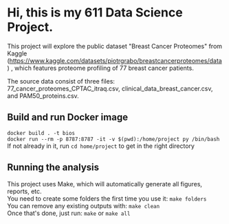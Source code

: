 # Hi, this is my 611 Data Science Project.

This project will explore the public dataset "Breast Cancer Proteomes" from Kaggle (https://www.kaggle.com/datasets/piotrgrabo/breastcancerproteomes/data) , which features proteome profiling of 77 breast cancer patients.

The source data consist of three files: 77_cancer_proteomes_CPTAC_itraq.csv, clinical_data_breast_cancer.csv, and PAM50_proteins.csv.

## Build and run Docker image
`docker build . -t bios`<br />
`docker run --rm -p 8787:8787 -it -v $(pwd):/home/project py /bin/bash`<br />
If not already in it, run `cd home/project` to get in the right directory

## Running the analysis
This project uses Make, which will automatically generate all figures, reports, etc.  
You need to create some folders the first time you use it:
`make folders`<br />
You can remove any existing outputs with:
`make clean`<br />
Once that's done, just run:
`make`
or
`make all`

